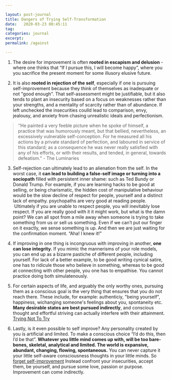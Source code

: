 ```yaml
---

layout: post-journal
title: Dangers of Trying Self-Transformation 
date:   2020-03-23 00:45:11
tag: 
categories: journal
excerpt: 
permalink: /against

---
```


1.  The desire for improvement is often **rooted in escapism and delusion** - where one thinks that “If I pursue this, I will become happy”, where you you sacrifice the present moment for some illusory elusive future. 

2.  It is also **rooted in rejection of the self**, especially if one is pursuing self-improvement because they think of themselves as inadequate or not "good enough". That self-assessment might be justifiable, but it also tends to plant an insecurity based on a focus on weaknesses rather than your strengths, and a mentality of scarcity rather than of abundance. If left unchecked the insecurities coulld lead to comparison, envy, jealousy, and anxiety from chasing unrealistic ideals and perfectionism. 
> ‘’He painted a very feeble picture when he spoke of himself, a practice that was humorously meant, but that bellied, nevertheless, an excessively vulnerable self-conception. For he measured all his actions by a private standard of perfection, and laboured in service of this standard; as a consequence he was never really satisfied with any of his efforts, or with their results, and tended, in general, towards defeatism.” - The Luminaries

3. Self-rejection can ultimately lead to an alienation from the self. In the worst case, it **can lead to building a false-self image or turning into a sociopath** filled with persistent inner shame: such as Ted Bundy or Donald Trump.
For example, if you are learning hacks to be good at selling, or being charismatic, the hidden cost of manipulative behaviour would be the slow decline of respect for people, yourself and a distinct lack of empathy. psychopaths are very good at reading people.  Ultimately if you are unable to respect people, you will inevitably lose respect. If you are really good with it it might work, but what is the damn point? We can all spot from a mile away when someone is trying to take something from us or sell us something. Even if we can’t put our finger on it exactly, we sense something is up. And then we are just waiting for the confirmation moment. “Aha! I knew it!”


4. If improving in one thing is incongruous with improving in another, **one can lose integrity.** If you mimic the mannerisms of your role models, you can end up as a bizarre pastiche of different people, including yourself. For lack of a better example, to be good writing cynical satire, one has to ridicule those who believe in something, whereas to be good at connecting with other people, you one has to empathise. You cannot practice doing both simulatenously. 

5. For certain aspects of life, and arguably the only worthy ones, pursuing them as a conscious goal is the very thing that ensures that you do not reach there. These include, for example: authenticiy, "being yourself", happiness, wichanging someone's feelings about you, spontaneity etc. **Many desirable states are best pursued indirectly**, and conscious thought and effortful striving can actually interfere with their attainment.  
[Trying Not To Try](https://www.brainpickings.org/2014/04/21/trying-not-to-try-slingerland/)

6. Lastly, is it even possible to self improve? Any personality created by you is artificial and limited.  To make a conscious choice “I’d do this,  then I’d be that”.  **Whatever you little mind comes up with, will be too bare-bones, skeletal, analytical and limited. The world is expansive, abundant, changing, flowing, spontaneous.** You can never capture it your little self-aware consciousness thoughts in your little minds. So [forget self-improvement](https://news.ycombinator.com/item?id=3605242) Instead confront your insecurities, accept them, be yourself, and pursue some love, passion or purpose. Improvement can come indirectly.

